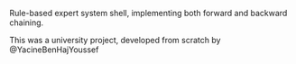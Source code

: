 Rule-based expert system shell, implementing both forward and backward chaining.

This was a university project, developed from scratch by @YacineBenHajYoussef
